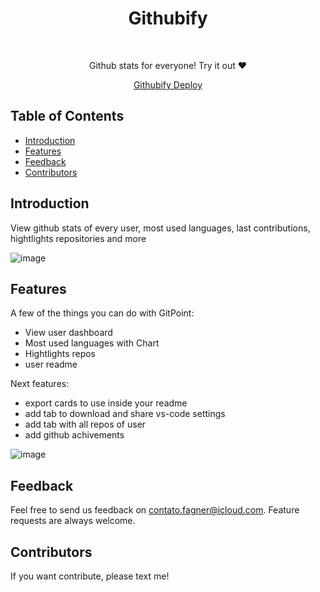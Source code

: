<h1 align="center"> Githubify </h1> <br>

<p align="center">
  Github stats for everyone! Try it out ❤️
</p>

<p align="center">
  <a href="https://githubify.vercel.app/">
    Githubify Deploy
  </a>
</p>

<!-- START doctoc generated TOC please keep comment here to allow auto update -->
<!-- DON'T EDIT THIS SECTION, INSTEAD RE-RUN doctoc TO UPDATE -->
## Table of Contents

- [Introduction](#introduction)
- [Features](#features)
- [Feedback](#feedback)
- [Contributors](#contributors)

## Introduction

View github stats of every user, most used languages, last contributions, hightlights repositories and more


![image](https://user-images.githubusercontent.com/87572712/229683779-b4534ea3-9fa6-4e55-b962-58d54b78a635.png)

## Features

A few of the things you can do with GitPoint:

* View user dashboard
* Most used languages with Chart
* Hightlights repos 
* user readme 

Next features: 
* export cards to use inside your readme
* add tab to download and share vs-code settings 
* add tab with all repos of user
* add github achivements 

![image](https://user-images.githubusercontent.com/87572712/229683966-6a33db80-b481-4bb8-a0f5-80e7412326ee.png)

## Feedback

Feel free to send us feedback on contato.fagner@icloud.com. Feature requests are always welcome. 

## Contributors

If you want contribute, please text me!
